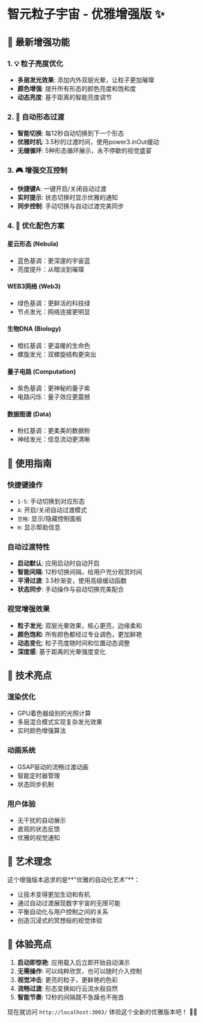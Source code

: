 # 智元粒子宇宙 - 优雅增强版 ✨

## 🎯 最新增强功能

### 1. 💡 粒子亮度优化
- **多层发光效果**: 添加内外双层光晕，让粒子更加璀璨
- **颜色增强**: 提升所有形态的颜色亮度和饱和度
- **动态亮度**: 基于距离的智能亮度调节

### 2. 🔄 自动形态过渡
- **智能切换**: 每12秒自动切换到下一个形态
- **优雅时机**: 3.5秒的过渡时间，使用power3.inOut缓动
- **无缝循环**: 5种形态循环展示，永不停歇的视觉盛宴

### 3. 🎮 增强交互控制
- **快捷键A**: 一键开启/关闭自动过渡
- **实时提示**: 状态切换时显示优雅的通知
- **同步控制**: 手动切换与自动过渡完美同步

### 4. 🌈 优化配色方案

#### 星云形态 (Nebula)
- 蓝色基调：更深邃的宇宙蓝
- 亮度提升：从暗淡到璀璨

#### WEB3网络 (Web3)
- 绿色基调：更鲜活的科技绿
- 节点发光：网络连接更明显

#### 生物DNA (Biology)  
- 橙红基调：更温暖的生命色
- 螺旋发光：双螺旋结构更突出

#### 量子电路 (Computation)
- 紫色基调：更神秘的量子紫
- 电路闪烁：量子效应更震撼

#### 数据图谱 (Data)
- 粉红基调：更柔美的数据粉
- 神经发光：信息流动更清晰

## 🎯 使用指南

### 快捷键操作
- `1-5`: 手动切换到对应形态
- `A`: 开启/关闭自动过渡模式
- `空格`: 显示/隐藏控制面板
- `H`: 显示帮助信息

### 自动过渡特性
- **启动默认**: 应用启动时自动开启
- **智能间隔**: 12秒切换间隔，给用户充分观赏时间
- **平滑过渡**: 3.5秒渐变，使用高级缓动函数
- **状态同步**: 手动操作与自动切换完美配合

### 视觉增强效果
- **粒子发光**: 双层光晕效果，核心更亮，边缘柔和
- **颜色饱和**: 所有颜色都经过专业调色，更加鲜艳
- **动态变化**: 粒子亮度随时间和位置动态调整
- **深度感**: 基于距离的光晕强度变化

## 🚀 技术亮点

### 渲染优化
- GPU着色器级别的光照计算
- 多层混合模式实现复杂发光效果
- 实时颜色增强算法

### 动画系统
- GSAP驱动的流畅过渡动画
- 智能定时器管理
- 状态同步机制

### 用户体验
- 无干扰的自动展示
- 直观的状态反馈
- 优雅的视觉通知

## 🎨 艺术理念

这个增强版本追求的是**"优雅的自动化艺术"**：
- 让技术变得更加生动和有机
- 通过自动过渡展现数字宇宙的无限可能
- 平衡自动化与用户控制之间的关系
- 创造沉浸式的冥想般的视觉体验

## 🌟 体验亮点

1. **启动即惊艳**: 应用载入后立即开始自动演示
2. **无需操作**: 可以纯粹欣赏，也可以随时介入控制
3. **视觉冲击**: 更亮的粒子，更鲜艳的色彩
4. **流畅过渡**: 形态变换如行云流水般自然
5. **智能节奏**: 12秒的间隔既不急躁也不拖沓

现在就访问 `http://localhost:3003/` 体验这个全新的优雅版本吧！ 🚀✨ 